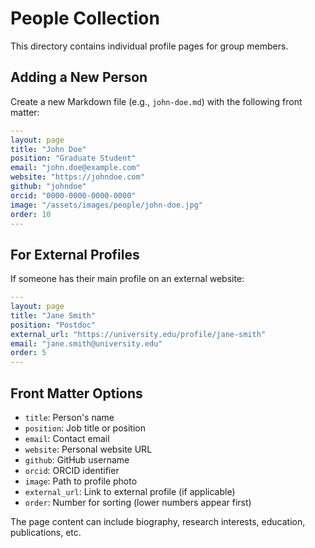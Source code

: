 # People Collection

This directory contains individual profile pages for group members.

## Adding a New Person

Create a new Markdown file (e.g., `john-doe.md`) with the following front matter:

```yaml
---
layout: page
title: "John Doe"
position: "Graduate Student"
email: "john.doe@example.com"
website: "https://johndoe.com"
github: "johndoe"
orcid: "0000-0000-0000-0000"
image: "/assets/images/people/john-doe.jpg"
order: 10
---
```

## For External Profiles

If someone has their main profile on an external website:

```yaml
---
layout: page
title: "Jane Smith"
position: "Postdoc"
external_url: "https://university.edu/profile/jane-smith"
email: "jane.smith@university.edu"
order: 5
---
```

## Front Matter Options

- `title`: Person's name
- `position`: Job title or position
- `email`: Contact email
- `website`: Personal website URL
- `github`: GitHub username
- `orcid`: ORCID identifier
- `image`: Path to profile photo
- `external_url`: Link to external profile (if applicable)
- `order`: Number for sorting (lower numbers appear first)

The page content can include biography, research interests, education, publications, etc.
